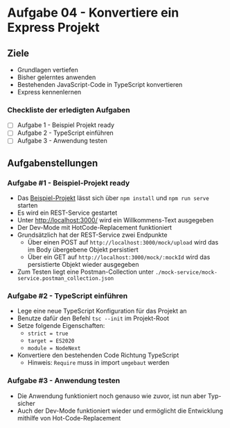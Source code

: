 # Aufgabe 04 - Konvertiere ein Express Projekt

## Ziele

* Grundlagen vertiefen
* Bisher gelerntes anwenden
* Bestehenden JavaScript-Code in TypeScript konvertieren
* Express kennenlernen

### Checkliste der erledigten Aufgaben

- [ ] Aufgabe 1 - Beispiel Projekt ready
- [ ] Aufgabe 2 - TypeScript einführen
- [ ] Aufgabe 3 - Anwendung testen

## Aufgabenstellungen

### Aufgabe #1 - Beispiel-Projekt ready
* Das [Beispiel-Projekt](./mock-service) lässt sich über ``npm install`` und ``npm run serve`` starten
* Es wird ein REST-Service gestartet 
* Unter [http://localhost:3000/](http://localhost:3000/) wird ein Willkommens-Text ausgegeben
* Der Dev-Mode mit HotCode-Replacement funktioniert 
* Grundsätzlich hat der REST-Service zwei Endpunkte
  * Über einen POST auf ``http://localhost:3000/mock/upload`` wird das im Body übergebene Objekt persistiert
  * Über ein GET auf ``http://localhost:3000/mock/:mockId`` wird das persistierte Objekt wieder ausgegeben
* Zum Testen liegt eine Postman-Collection unter ``./mock-service/mock-service.postman_collection.json``

### Aufgabe #2 - TypeScript einführen
* Lege eine neue TypeScript Konfiguration für das Projekt an
* Benutze dafür den Befehl ``tsc --init`` im Projekt-Root
* Setze folgende Eigenschaften:
  * ``strict = true`` 
  * ``target = ES2020`` 
  * ``module = NodeNext`` 
* Konvertiere den bestehenden Code Richtung TypeScript
  * Hinweis: ``Require`` muss in import ``umgebaut`` werden

### Aufgabe #3 - Anwendung testen
* Die Anwendung funktioniert noch genauso wie zuvor, ist nun aber Typ-sicher
* Auch der Dev-Mode funktioniert wieder und ermöglicht die Entwicklung mithilfe von Hot-Code-Replacement
